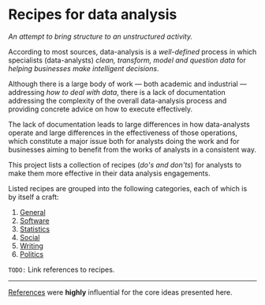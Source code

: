 # Recipes for data analysis

_An attempt to bring structure to an unstructured activity._

According to most sources, data-analysis is a _well-defined_ process in which specialists (data-analysts) *clean, transform, model and question data* for *helping businesses make intelligent decisions*.

Although there is a large body of work — both academic and industrial — addressing *how to deal with data*, there is a lack of documentation addressing the complexity of the overall data-analysis process and providing concrete advice on how to execute effectively.

The lack of documentation leads to large differences in how data-analysts operate and large differences in the effectiveness of those operations, which constitute a major issue both for analysts doing the work and for businesses aiming to benefit from the works of analysts in a consistent way.

This project lists a collection of recipes (*do's and don'ts*) for analysts to make them more effective in their data analysis engagements.

Listed recipes are grouped into the following categories, each of which is by itself a craft:
1. [General](https://github.com/srctaha/recipes-for-data-analysis/blob/master/general.md)
1. [Software](https://github.com/srctaha/recipes-for-data-analysis/blob/master/software.md)
1. [Statistics](https://github.com/srctaha/recipes-for-data-analysis/blob/master/statistics.md)
1. [Social](https://github.com/srctaha/recipes-for-data-analysis/blob/master/social.md)
1. [Writing](https://github.com/srctaha/recipes-for-data-analysis/blob/master/writing.md)
1. [Politics](https://github.com/srctaha/recipes-for-data-analysis/blob/master/politics.md)

`TODO:` Link references to recipes.

---

[References](https://github.com/srctaha/recipes-for-data-analysis/blob/master/references.md) were **highly** influential for the core ideas presented here.
